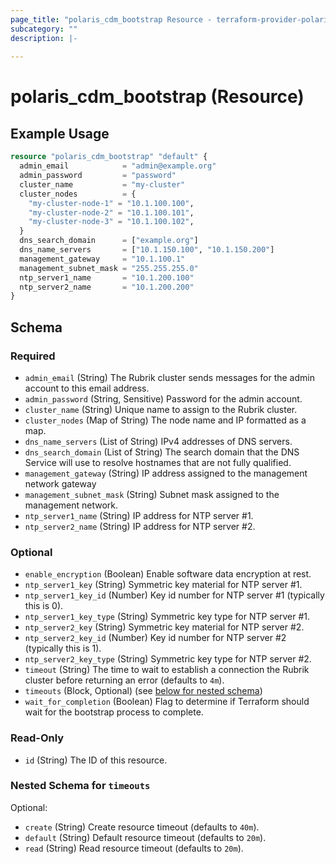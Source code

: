 ```yaml
---
page_title: "polaris_cdm_bootstrap Resource - terraform-provider-polaris"
subcategory: ""
description: |-
  
---
```


# polaris_cdm_bootstrap (Resource)




## Example Usage

```terraform
resource "polaris_cdm_bootstrap" "default" {
  admin_email            = "admin@example.org"
  admin_password         = "password"
  cluster_name           = "my-cluster"
  cluster_nodes          = {
    "my-cluster-node-1" = "10.1.100.100",
    "my-cluster-node-2" = "10.1.100.101",
    "my-cluster-node-3" = "10.1.100.102",
  }
  dns_search_domain      = ["example.org"]
  dns_name_servers       = ["10.1.150.100", "10.1.150.200"]
  management_gateway     = "10.1.100.1"
  management_subnet_mask = "255.255.255.0"
  ntp_server1_name       = "10.1.200.100"
  ntp_server2_name       = "10.1.200.200"
}
```


## Schema

### Required

- `admin_email` (String) The Rubrik cluster sends messages for the admin account to this email address.
- `admin_password` (String, Sensitive) Password for the admin account.
- `cluster_name` (String) Unique name to assign to the Rubrik cluster.
- `cluster_nodes` (Map of String) The node name and IP formatted as a map.
- `dns_name_servers` (List of String) IPv4 addresses of DNS servers.
- `dns_search_domain` (List of String) The search domain that the DNS Service will use to resolve hostnames that are not fully qualified.
- `management_gateway` (String) IP address assigned to the management network gateway
- `management_subnet_mask` (String) Subnet mask assigned to the management network.
- `ntp_server1_name` (String) IP address for NTP server #1.
- `ntp_server2_name` (String) IP address for NTP server #2.

### Optional

- `enable_encryption` (Boolean) Enable software data encryption at rest.
- `ntp_server1_key` (String) Symmetric key material for NTP server #1.
- `ntp_server1_key_id` (Number) Key id number for NTP server #1 (typically this is 0).
- `ntp_server1_key_type` (String) Symmetric key type for NTP server #1.
- `ntp_server2_key` (String) Symmetric key material for NTP server #2.
- `ntp_server2_key_id` (Number) Key id number for NTP server #2 (typically this is 1).
- `ntp_server2_key_type` (String) Symmetric key type for NTP server #2.
- `timeout` (String) The time to wait to establish a connection the Rubrik cluster before returning an error (defaults to `4m`).
- `timeouts` (Block, Optional) (see [below for nested schema](#nestedblock--timeouts))
- `wait_for_completion` (Boolean) Flag to determine if Terraform should wait for the bootstrap process to complete.

### Read-Only

- `id` (String) The ID of this resource.

<a id="nestedblock--timeouts"></a>
### Nested Schema for `timeouts`

Optional:

- `create` (String) Create resource timeout (defaults to `40m`).
- `default` (String) Default resource timeout (defaults to `20m`).
- `read` (String) Read resource timeout (defaults to `20m`).
